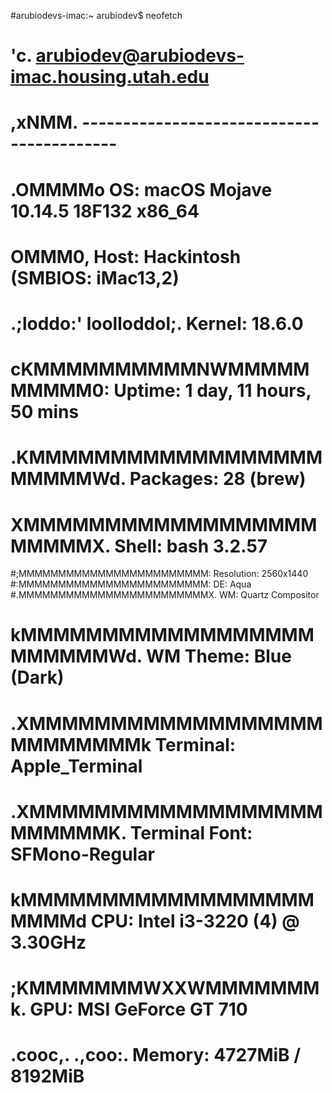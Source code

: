 #arubiodevs-imac:~ arubiodev$ neofetch
#                    'c.          arubiodev@arubiodevs-imac.housing.utah.edu 
#                 ,xNMM.          ------------------------------------------ 
#               .OMMMMo           OS: macOS Mojave 10.14.5 18F132 x86_64 
#               OMMM0,            Host: Hackintosh (SMBIOS: iMac13,2) 
#     .;loddo:' loolloddol;.      Kernel: 18.6.0 
#   cKMMMMMMMMMMNWMMMMMMMMMM0:    Uptime: 1 day, 11 hours, 50 mins 
# .KMMMMMMMMMMMMMMMMMMMMMMMWd.    Packages: 28 (brew) 
# XMMMMMMMMMMMMMMMMMMMMMMMX.      Shell: bash 3.2.57 
#;MMMMMMMMMMMMMMMMMMMMMMMM:       Resolution: 2560x1440 
#:MMMMMMMMMMMMMMMMMMMMMMMM:       DE: Aqua 
#.MMMMMMMMMMMMMMMMMMMMMMMMX.      WM: Quartz Compositor 
# kMMMMMMMMMMMMMMMMMMMMMMMMWd.    WM Theme: Blue (Dark) 
# .XMMMMMMMMMMMMMMMMMMMMMMMMMMk   Terminal: Apple_Terminal 
#  .XMMMMMMMMMMMMMMMMMMMMMMMMK.   Terminal Font: SFMono-Regular 
#    kMMMMMMMMMMMMMMMMMMMMMMd     CPU: Intel i3-3220 (4) @ 3.30GHz 
#     ;KMMMMMMMWXXWMMMMMMMk.      GPU: MSI GeForce GT 710 
#       .cooc,.    .,coo:.        Memory: 4727MiB / 8192MiB 
